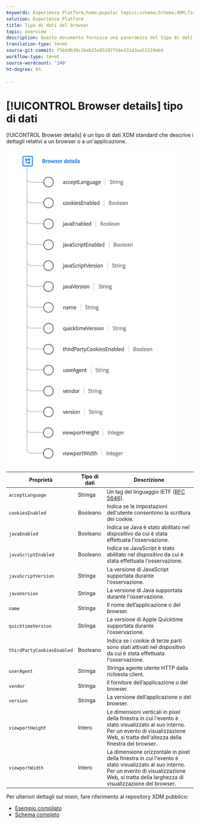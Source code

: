 ```yaml
---
keywords: Experience Platform;home;popular topics;schema;Schema;XDM;fields;schemas;Schemas;browser;browser details;datatype;data-type;data type;
solution: Experience Platform
title: Tipo di dati del browser
topic: overview
description: Questo documento fornisce una panoramica del tipo di dati XDM Dettagli browser.
translation-type: tm+mt
source-git-commit: f5bddb39c16eb25e85297f56e331d3aa51510eb9
workflow-type: tm+mt
source-wordcount: '240'
ht-degree: 6%

---
```



# [!UICONTROL Browser details] tipo di dati

[!UICONTROL Browser details] è un tipo di dati XDM standard che descrive i dettagli relativi a un browser o a un&#39;applicazione.

<img src="../images/data-types/browser-details.png" width="450" /><br />

| Proprietà | Tipo di dati | Descrizione |
| --- | --- | --- |
| `acceptLanguage` | Stringa | Un tag del linguaggio IETF ([RFC 5646](https://tools.ietf.org/html/rfc5646)). |
| `cookiesEnabled` | Booleano | Indica se le impostazioni dell&#39;utente consentono la scrittura dei cookie. |
| `javaEnabled` | Booleano | Indica se Java è stato abilitato nel dispositivo da cui è stata effettuata l&#39;osservazione. |
| `javaScriptEnabled` | Booleano | Indica se JavaScript è stato abilitato nel dispositivo da cui è stata effettuata l&#39;osservazione. |
| `javaScriptVersion` | Stringa | La versione di JavaScript supportata durante l&#39;osservazione. |
| `javaVersion` | Stringa | La versione di Java supportata durante l&#39;osservazione. |
| `name` | Stringa | Il nome dell’applicazione o del browser. |
| `quicktimeVersion` | Stringa | La versione di Apple Quicktime supportata durante l&#39;osservazione. |
| `thirdPartyCookiesEnabled` | Booleano | Indica se i cookie di terze parti sono stati attivati nel dispositivo da cui è stata effettuata l&#39;osservazione. |
| `userAgent` | Stringa | Stringa agente utente HTTP dalla richiesta client. |
| `vendor` | Stringa | Il fornitore dell’applicazione o del browser. |
| `version` | Stringa | La versione dell’applicazione o del browser. |
| `viewportHeight` | Intero | Le dimensioni verticali in pixel della finestra in cui l&#39;evento è stato visualizzato al suo interno. Per un evento di visualizzazione Web, si tratta dell&#39;altezza della finestra del browser. |
| `viewportWidth` | Intero | La dimensione orizzontale in pixel della finestra in cui l&#39;evento è stato visualizzato al suo interno. Per un evento di visualizzazione Web, si tratta della larghezza di visualizzazione del browser. |

Per ulteriori dettagli sul mixin, fare riferimento al repository XDM pubblico:

* [Esempio compilato](https://github.com/adobe/xdm/blob/master/components/datatypes/browserdetails.example.1.json)
* [Schema completo](https://github.com/adobe/xdm/blob/master/components/datatypes/browserdetails.schema.json)